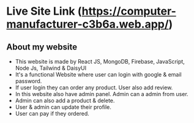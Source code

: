 # Live Site Link (https://computer-manufacturer-c3b6a.web.app/)

## About my website
* This website is made by React JS, MongoDB, Firebase, JavaScript, Node Js, Tailwind & DaisyUI
* It's a functional Website where user can login with google & email password.
* If user login they can order any product. User also add review.
* In this website also have admin panel. Admin can a admin from user.
* Admin can also add a product & delete.
* User & admin can update their profile.
* User can pay if they ordered.